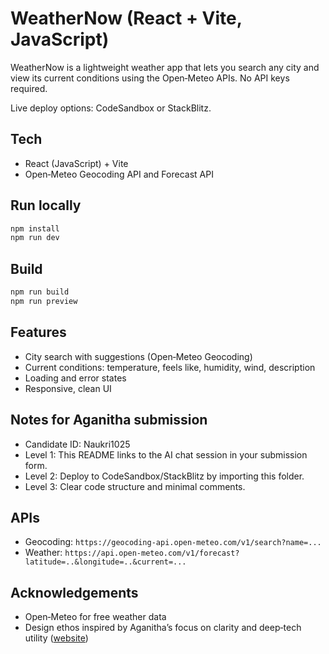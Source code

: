 # WeatherNow (React + Vite, JavaScript)

WeatherNow is a lightweight weather app that lets you search any city and view its current conditions using the Open‑Meteo APIs. No API keys required.

Live deploy options: CodeSandbox or StackBlitz.

## Tech
- React (JavaScript) + Vite
- Open‑Meteo Geocoding API and Forecast API

## Run locally
```bash
npm install
npm run dev
```

## Build
```bash
npm run build
npm run preview
```

## Features
- City search with suggestions (Open‑Meteo Geocoding)
- Current conditions: temperature, feels like, humidity, wind, description
- Loading and error states
- Responsive, clean UI

## Notes for Aganitha submission
- Candidate ID: Naukri1025
- Level 1: This README links to the AI chat session in your submission form.
- Level 2: Deploy to CodeSandbox/StackBlitz by importing this folder.
- Level 3: Clear code structure and minimal comments.

## APIs
- Geocoding: `https://geocoding-api.open-meteo.com/v1/search?name=...`
- Weather: `https://api.open-meteo.com/v1/forecast?latitude=..&longitude=..&current=...`

## Acknowledgements
- Open‑Meteo for free weather data
- Design ethos inspired by Aganitha’s focus on clarity and deep‑tech utility ([website](https://www.aganitha.ai/))
